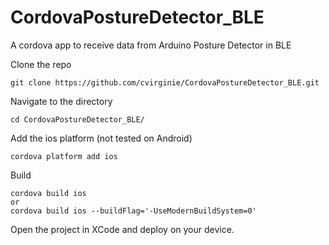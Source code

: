 # CordovaPostureDetector_BLE
A cordova app to receive data from Arduino Posture Detector in BLE

Clone the repo

`git clone https://github.com/cvirginie/CordovaPostureDetector_BLE.git`

Navigate to the directory

`cd CordovaPostureDetector_BLE/`

Add the ios platform (not tested on Android)

`cordova platform add ios`

Build 

```
cordova build ios
or
cordova build ios --buildFlag='-UseModernBuildSystem=0'
```

Open the project in XCode and deploy on your device.
